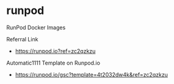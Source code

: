 # runpod
RunPod Docker Images

Referral Link

- https://runpod.io?ref=zc2qzkzu

Automatic1111 Template on Runpod.io
- https://runpod.io/gsc?template=4t2032dw4k&ref=zc2qzkzu
